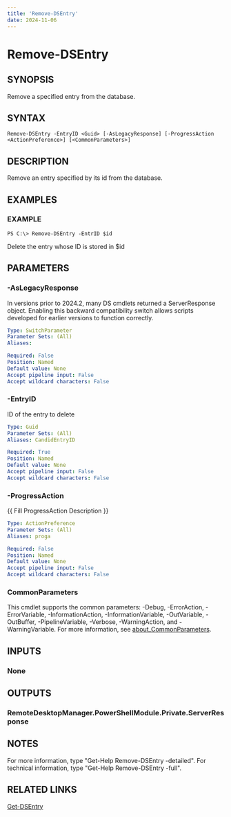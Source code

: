 ```yaml
---
title: 'Remove-DSEntry'
date: 2024-11-06
---
```



# Remove-DSEntry

## SYNOPSIS
Remove a specified entry from the database.

## SYNTAX

```
Remove-DSEntry -EntryID <Guid> [-AsLegacyResponse] [-ProgressAction <ActionPreference>] [<CommonParameters>]
```

## DESCRIPTION
Remove an entry specified by its id from the database.

## EXAMPLES

### EXAMPLE
```
PS C:\> Remove-DSEntry -EntrID $id
```

Delete the entry whose ID is stored in $id

## PARAMETERS

### -AsLegacyResponse
In versions prior to 2024.2, many DS cmdlets returned a ServerResponse object.
Enabling this backward compatibility switch allows scripts developed for earlier versions to function correctly.

```yaml
Type: SwitchParameter
Parameter Sets: (All)
Aliases:

Required: False
Position: Named
Default value: None
Accept pipeline input: False
Accept wildcard characters: False
```

### -EntryID
ID of the entry to delete

```yaml
Type: Guid
Parameter Sets: (All)
Aliases: CandidEntryID

Required: True
Position: Named
Default value: None
Accept pipeline input: False
Accept wildcard characters: False
```

### -ProgressAction
{{ Fill ProgressAction Description }}

```yaml
Type: ActionPreference
Parameter Sets: (All)
Aliases: proga

Required: False
Position: Named
Default value: None
Accept pipeline input: False
Accept wildcard characters: False
```

### CommonParameters
This cmdlet supports the common parameters: -Debug, -ErrorAction, -ErrorVariable, -InformationAction, -InformationVariable, -OutVariable, -OutBuffer, -PipelineVariable, -Verbose, -WarningAction, and -WarningVariable. For more information, see [about_CommonParameters](http://go.microsoft.com/fwlink/?LinkID=113216).

## INPUTS

### None
## OUTPUTS

### RemoteDesktopManager.PowerShellModule.Private.ServerResponse
## NOTES
For more information, type "Get-Help Remove-DSEntry -detailed".
For technical information, type "Get-Help Remove-DSEntry -full".

## RELATED LINKS

[Get-DSEntry](http://127.0.0.1:1111/docs/Get-DSEntry/)

